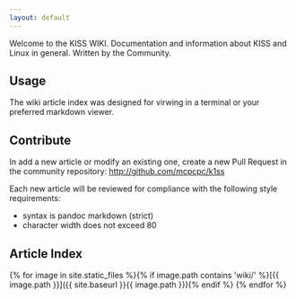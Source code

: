 ```yaml
---
layout: default
---
```


Welcome to the KISS WIKI. Documentation and information about KISS and Linux in 
general. Written by the Community.

## Usage

The wiki article index was designed for virwing in a terminal or your preferred markdown viewer.

## Contribute

In add a new article or modify an existing one, create a new Pull Request in the community repository:
http://github.com/mcpcpc/k1ss

Each new article will be reviewed for compliance with the following style requirements:

* syntax is pandoc markdown (strict)
* character width does not exceed 80

## Article Index
{% for image in site.static_files %}{% if image.path contains 'wiki/' %}[{{ image.path }}]({{ site.baseurl }}{{ image.path }}){% endif %}  {% endfor %}

